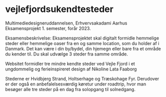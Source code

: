 # vejlefjordsukendtesteder
Multimediedesigneruddannelsen, Erhvervsakadami Aarhus
Eksamensprojekt 1. semester, forår 2023.

Eksamensbeskrivelse: 
Eksamensprojektet skal digitalt formidle hemmelige steder eller
hemmelige oaser fra en og samme location, som du holder af i
Danmark.
Det kan være i din by/bydel, din hjemegn eller bare fra et
område du kender til.
Du skal udvælge 3 steder fra samme område.

Websitet formidler tre mindre kendte steder ved Vejle Fjord i et ungdommelig og ferieinspireret design af Nikoline Lata Faaborg

Stederne er Hvidbjerg Strand, Holtserhage og Træskohage Fyr.
Derudover er der også en anbefalelsesværdig køretur under roadtrip, hvor man besøger alle tre steder på en dag fra solopgang til solnedgang. 
